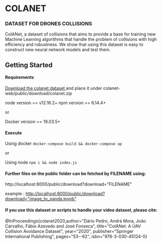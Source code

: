 # COLANET
### DATASET FOR DRONES COLLISIONS

ColANet, a dataset of collisions that aims to provide a base for training new Machine Learning algorithms that handle the problem of collisions with high efficiency and robustness. We show that  using this dataset is easy to construct new neural network models and test them.

## Getting Started

#### Requirements

[Download the colanet dataset ](https://colanet.qa.pdmfc.com/download_dataset) and place it under colanet-web/public/download/colanet.zip

node version == v12.16.2+
npm version == 6.14.4+

or

Docker version == 19.03.5+

#### Execute

Using docker `docker-compose build && docker-compose up`

or

Using node `npm i && node index.js`

#### Further files on the public folder can be fetched by FILENAME using: 

http://localhost:8000/public/download?download="FILENAME"

example :  [http://localhost:8000/public/download?download="image_to_panda.ipynb"](http://localhost:8000/public/download?download="image_to_panda.ipynb")


#### If you use this dataset or scripts to handle your video dataset, please cite:

@InProceedings{colanet2020,author="Dário Pedro, Andrá Mora, João Carvalho, Fábio Azevedo and José Fonseca",
title="ColANet: A UAV Collision Avoidance Dataset", year="2020",
publisher="Springer International Publishing", pages="53--62",
isbn="978-3-030-45124-0}
